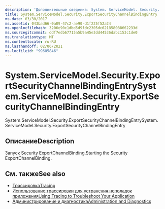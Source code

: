 ```yaml
---
description: 'Дополнительные сведения: System. ServiceModel. Security. Експортсекуритичаннелбиндинжентри'
title: System.ServiceModel.Security.ExportSecurityChannelBindingEntry
ms.date: 03/30/2017
ms.assetid: 043bad66-0a09-47c2-ae90-d1f225f52a24
ms.openlocfilehash: 3206e90c1dbd5d9fdc2305dc621858088662233d
ms.sourcegitcommit: ddf7edb67715a5b9a45e3dd44536dabc153c1de0
ms.translationtype: MT
ms.contentlocale: ru-RU
ms.lasthandoff: 02/06/2021
ms.locfileid: "99685846"
---
```

# <a name="systemservicemodelsecurityexportsecuritychannelbindingentry"></a><span data-ttu-id="a367c-103">System.ServiceModel.Security.ExportSecurityChannelBindingEntry</span><span class="sxs-lookup"><span data-stu-id="a367c-103">System.ServiceModel.Security.ExportSecurityChannelBindingEntry</span></span>

<span data-ttu-id="a367c-104">System.ServiceModel.Security.ExportSecurityChannelBindingEntry</span><span class="sxs-lookup"><span data-stu-id="a367c-104">System.ServiceModel.Security.ExportSecurityChannelBindingEntry</span></span>  
  
## <a name="description"></a><span data-ttu-id="a367c-105">Описание</span><span class="sxs-lookup"><span data-stu-id="a367c-105">Description</span></span>  

 <span data-ttu-id="a367c-106">Запуск Security ExportChannelBinding.</span><span class="sxs-lookup"><span data-stu-id="a367c-106">Starting the Security ExportChannelBinding.</span></span>  
  
## <a name="see-also"></a><span data-ttu-id="a367c-107">См. также</span><span class="sxs-lookup"><span data-stu-id="a367c-107">See also</span></span>

- [<span data-ttu-id="a367c-108">Трассировка</span><span class="sxs-lookup"><span data-stu-id="a367c-108">Tracing</span></span>](index.md)
- [<span data-ttu-id="a367c-109">Использование трассировки для устранения неполадок приложения</span><span class="sxs-lookup"><span data-stu-id="a367c-109">Using Tracing to Troubleshoot Your Application</span></span>](using-tracing-to-troubleshoot-your-application.md)
- [<span data-ttu-id="a367c-110">Администрирование и диагностика</span><span class="sxs-lookup"><span data-stu-id="a367c-110">Administration and Diagnostics</span></span>](../index.md)

